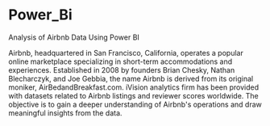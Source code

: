 # Power_Bi
Analysis of Airbnb Data Using Power BI

Airbnb, headquartered in San Francisco, California, operates a popular online 
marketplace specializing in short-term accommodations and experiences. 
Established in 2008 by founders Brian Chesky, Nathan Blecharczyk, and Joe Gebbia, 
the name Airbnb is derived from its original moniker, AirBedandBreakfast.com. iVision 
analytics firm has been provided with datasets related to Airbnb listings and reviewer 
scores worldwide. The objective is to gain a deeper understanding of Airbnb's 
operations and draw meaningful insights from the data. 
